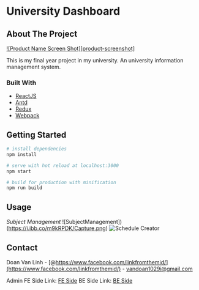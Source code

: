 # University Dashboard

## About The Project

[![Product Name Screen Shot][product-screenshot]](https://example.com)

This is my final year project in my university. An university information management system. 

### Built With
 
* [ReactJS](https://reactjs.org/)
* [Antd](https://ant.design/)
* [Redux](https://redux.js.org/)
* [Webpack](https://webpack.js.org/)

<!-- GETTING STARTED -->
## Getting Started


``` bash
# install dependencies
npm install

# serve with hot reload at localhost:3000
npm start

# build for production with minification
npm run build
``` 

<!-- USAGE EXAMPLES -->
## Usage
 

_Subject Management_ 
![SubjectManagement])(https://i.ibb.co/m9kRPDK/Capture.png)
![Schedule Creator](https://i.ibb.co/2gx6tfT/Capture.png) 
<!-- CONTACT -->
## Contact

Doan Van Linh - [@https://www.facebook.com/linkfromthemid/](https://www.facebook.com/linkfromthemid/) - vandoan1029i@gmail.com

Admin FE Side Link: [FE Side](https://github.com/lingdev1998/ums-admin-side)
BE Side Link: [BE Side](https://github.com/lingdev1998/ums-admin-side)



